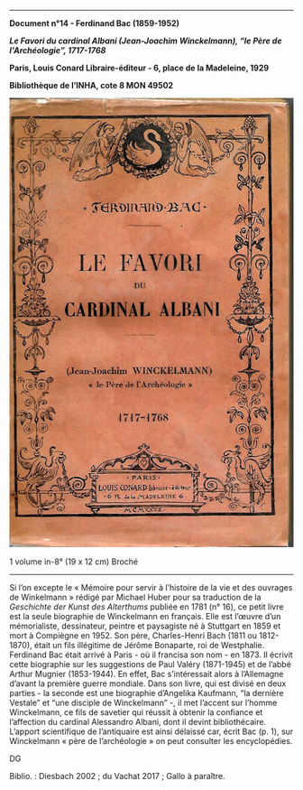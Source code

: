 ﻿***

**Document n°14 - Ferdinand Bac (1859-1952)**

**_Le Favori du cardinal Albani (Jean-Joachim Winckelmann), “le Père de l'Archéologie”, 1717-1768_**

**Paris, Louis Conard Libraire-éditeur - 6, place de la Madeleine, 1929**

**Bibliothèque de l’INHA, cote 8 MON 49502**

![Branching](./img/doc14/doc14_1.jpg)



1 volume in-8° (19 x 12 cm)
Broché

***

Si l’on excepte le « Mémoire pour servir à l’histoire de la vie et des ouvrages de Winkelmann » rédigé par Michael Huber pour sa traduction de la _Geschichte der Kunst des Alterthums_ publiée en 1781 (n° 16), ce petit livre est la seule biographie de Winckelmann en français. Elle est l’œuvre d’un mémorialiste, dessinateur, peintre et paysagiste né à Stuttgart en 1859 et mort à Compiègne en 1952. Son père, Charles-Henri Bach (1811 ou 1812-1870), était un fils illégitime de Jérôme Bonaparte, roi de Westphalie. Ferdinand Bac était arrivé à Paris - où il francisa son nom - en 1873. Il écrivit cette biographie sur les suggestions de Paul Valéry (1871-1945) et de l’abbé Arthur Mugnier (1853-1944). En effet, Bac s’intéressait alors à l’Allemagne d’avant la première guerre mondiale. Dans son livre, qui est divisé en deux parties - la seconde est une biographie d’Angelika Kaufmann, “la dernière Vestale” et “une disciple de Winckelmann” -, il met l’accent sur l’homme Winckelmann, ce fils de savetier qui réussit à obtenir la confiance et l’affection du cardinal Alessandro Albani, dont il devint bibliothécaire. L’apport scientifique de l’antiquaire est ainsi délaissé car, écrit Bac (p. 1), sur Winckelmann « père de l’archéologie » on peut consulter les encyclopédies.

DG

Biblio. : Diesbach 2002 ; du Vachat 2017 ; Gallo à paraître.
